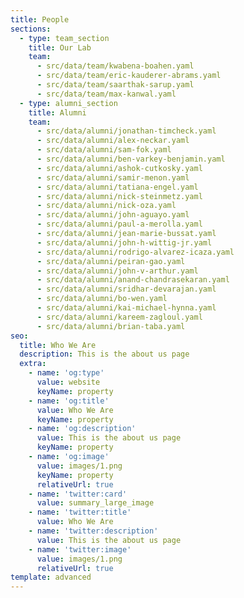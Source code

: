 ```yaml
---
title: People
sections:
  - type: team_section
    title: Our Lab
    team:
      - src/data/team/kwabena-boahen.yaml
      - src/data/team/eric-kauderer-abrams.yaml
      - src/data/team/saarthak-sarup.yaml
      - src/data/team/max-kanwal.yaml
  - type: alumni_section
    title: Alumni
    team:
      - src/data/alumni/jonathan-timcheck.yaml
      - src/data/alumni/alex-neckar.yaml
      - src/data/alumni/sam-fok.yaml
      - src/data/alumni/ben-varkey-benjamin.yaml
      - src/data/alumni/ashok-cutkosky.yaml
      - src/data/alumni/samir-menon.yaml
      - src/data/alumni/tatiana-engel.yaml
      - src/data/alumni/nick-steinmetz.yaml
      - src/data/alumni/nick-oza.yaml
      - src/data/alumni/john-aguayo.yaml
      - src/data/alumni/paul-a-merolla.yaml
      - src/data/alumni/jean-marie-bussat.yaml
      - src/data/alumni/john-h-wittig-jr.yaml
      - src/data/alumni/rodrigo-alvarez-icaza.yaml
      - src/data/alumni/peiran-gao.yaml
      - src/data/alumni/john-v-arthur.yaml
      - src/data/alumni/anand-chandrasekaran.yaml
      - src/data/alumni/sridhar-devarajan.yaml
      - src/data/alumni/bo-wen.yaml
      - src/data/alumni/kai-michael-hynna.yaml
      - src/data/alumni/kareem-zagloul.yaml
      - src/data/alumni/brian-taba.yaml
seo:
  title: Who We Are
  description: This is the about us page
  extra:
    - name: 'og:type'
      value: website
      keyName: property
    - name: 'og:title'
      value: Who We Are
      keyName: property
    - name: 'og:description'
      value: This is the about us page
      keyName: property
    - name: 'og:image'
      value: images/1.png
      keyName: property
      relativeUrl: true
    - name: 'twitter:card'
      value: summary_large_image
    - name: 'twitter:title'
      value: Who We Are
    - name: 'twitter:description'
      value: This is the about us page
    - name: 'twitter:image'
      value: images/1.png
      relativeUrl: true
template: advanced
---
```

